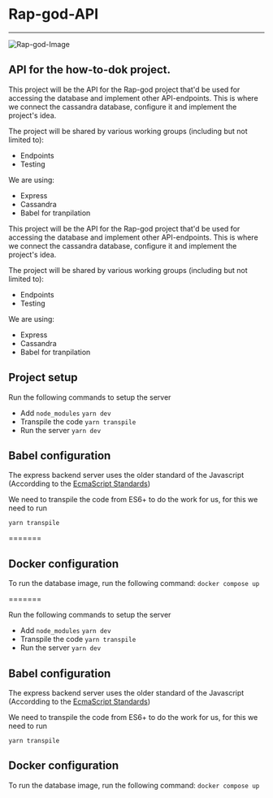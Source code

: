 # Rap-god-API

<hr/>

![Rap-god-Image](https://user-images.githubusercontent.com/67182544/159111811-765d2bb7-d719-485d-9931-acd25064cb0d.jpeg)


## API for the how-to-dok project.

This project will be the API for the Rap-god project that'd be used for accessing the database
and implement other API-endpoints. This is where we connect the cassandra database, configure it and implement
the project's idea. 


The project will be shared  by various working groups (including but not limited to):
 - Endpoints
 - Testing
 

We are using: 
 - Express
 - Cassandra
 - Babel for tranpilation

This project will be the API for the Rap-god project that'd be used for accessing the database
and implement other API-endpoints. This is where we connect the cassandra database, configure it and implement
the project's idea. 

The project will be shared  by various working groups (including but not limited to):
 - Endpoints
 - Testing
 

We are using: 
 - Express
 - Cassandra
 - Babel for tranpilation

## Project setup

Run the following commands to setup the server

 - Add `node_modules`
 ```yarn dev```
 - Transpile the code 
 ```yarn transpile```
 - Run the server
 ```yarn dev```


## Babel configuration

The express backend server uses the older standard of the Javascript (Accordding to the [EcmaScript Standards](https://www.ecma-international.org/technical-committees/tc39/))

We need to transpile the code from ES6+ to do the work for us, for this we need to run

`yarn transpile`


=======
## Docker configuration

To run the database image, run the following command:
`docker compose up`

=======

Run the following commands to setup the server

 - Add `node_modules`
 ```yarn dev```
 - Transpile the code 
 ```yarn transpile```
 - Run the server
 ```yarn dev```


## Babel configuration

The express backend server uses the older standard of the Javascript (Accordding to the [EcmaScript Standards](https://www.ecma-international.org/technical-committees/tc39/))

We need to transpile the code from ES6+ to do the work for us, for this we need to run

`yarn transpile`

## Docker configuration

To run the database image, run the following command:
`docker compose up`
